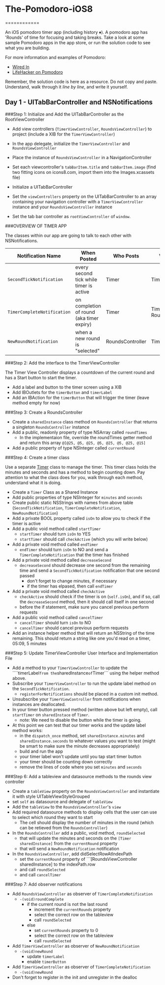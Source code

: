 # The-Pomodoro-iOS8
============

An iOS pomodoro timer app (including history ♦︎). A pomodoro app has 'Rounds' of time for focusing and taking breaks. Take a look at some sample Pomodoro apps in the app store, or run the solution code to see what you are building.

For more information and examples of Pomodoro:

* [Wired In](https://itunes.apple.com/US/app/id953366135)
* [LifeHacker on Pomodoro](http://lifehacker.com/productivity-101-a-primer-to-the-pomodoro-technique-1598992730)

Remember, the solution code is here as a resource. Do not copy and paste. Understand, walk through it *line by line*, and write it yourself.

## Day 1 - UITabBarController and NSNotifications

###Step 1: Initialize and Add the UITabBarController as the RootViewController

- Add view controllers (```TimerViewController```, ```RoundsViewController```) to project (include a XIB for the ```TimerViewController```)

- In the app delegate, initialize the ```TimerViewController``` and ```RoundsViewController```

- Place the instance of ```RoundsViewController``` in a NavigationController

- Set each viewcontroller's ```tabBarItem.title``` and ```tabBarItem.image``` (find two fitting icons on icons8.com, import them into the Images.xcassets file)

- Initialize a UITabBarController

- Set the ```viewControllers``` property on the UITabBarController to an array containing your navigation controller with a ```TimerViewController``` instance and your ```RoundsViewController``` instance

- Set the tab bar controller as ```rootViewController``` of ```window```.

###OVERVIEW OF TIMER APP

The classes within our app are going to talk to each other with NSNotifications. 

| Notification Name               | When Posted                               | Who Posts        | Who Observes                              |
|---------------------------------|-------------------------------------------|------------------|-------------------------------------------|
| ```SecondTickNotification```    | every second tick while timer is active   | Timer            | TimerViewController                       |
| ```TimerCompleteNotification``` | on completion of round (aka timer expiry) | Timer            | TimerViewController, RoundsViewController |
| ```NewRoundNotification```      | when a new round is "selected"            | RoundsController | TimerViewController                       |

###Step 2: Add the interface to the TimerViewController

The Timer View Controller displays a countdown of the current round and has a Start button to start the timer.

- Add a label and button to the timer screen using a XIB
- Add IBOutlets for the ```timerButton``` and ```timerLabel```
- Add an IBAction for the ```timerButton``` that will trigger the timer (leave method empty for now)

###Step 3: Create a RoundsController

- Create a ```sharedInstance``` class method on ```RoundsController``` that returns a singleton ```RoundsController``` instance
- Add a public, readonly property of type NSArray called ```roundTimes```
	- In the implementaion file, override the roundTimes getter method and return this array ```@[@25, @5, @25, @5, @25, @5, @25, @15]```
- Add a public property of type NSInteger called ```currentRound```

###Step 4: Create a timer class

Use a separate [Timer](https://github.com/DevMountain/The-Pomodoro/blob/solution-day1/The-Pomodoro-iOS8/Timer.m) class to manage the timer. This timer class holds the minutes and seconds and has a method to begin counting down. 
Pay attention to what the class does for you, walk through each method, understand what it is doing.

- Create a ```Timer``` Class as a Shared Instance
- Add public properties of type NSInteger for ```minutes``` and ```seconds```
- Create public static NSStrings with names from above table (```SecondTickNotification```, ```TimerCompleteNotification```, ```NewRoundNotification```)
- Add a private BOOL property called ```isOn``` to allow you to check if the timer is active
- Add a public void method called ```startTimer```
  - ```startTimer``` should turn ```isOn``` to YES
  - ```startTimer``` should call ```checkActive``` (which you will write below)
- Add a private void method called ```endTimer```
  - ```endTimer``` should turn ```isOn``` to NO and send a ```TimerCompleteNotification``` that the timer has finished
- Add a private void method called ```decreaseSecond```
  - ```decreaseSecond``` should decrease one second from the remaining time and send a ```SecondTickNotification``` notification that one second passed
  	- don't forget to change minutes, if necessary
  	- if the timer has elpased, then call ```endTimer```
- Add a private void method called ```checkActive```
  - ```checkActive``` should check if the timer is on (```self.isOn```), and if so, call the ```decreaseSecond``` method, then it should call itself in one second
  - before the if statement, make sure you cancel previous perform requests
- Add a public void method called ```cancelTimer```
  - ```cancelTimer``` should turn ```isOn``` to NO
  - ```cancelTimer``` should cancel previous perform requests
- Add an instance helper method that will return an NSString of the time remaining. This should return a string like one you'd read on a timer,  05:09, 5 minutes 

###Step 5: Update TimerViewController User Interface and Implementation File

- Add a method to your ```TimerViewController``` to update the ````timerLabel``` from the ```sharedInstance``` of ```Timer``` using the helper method above.
- Subscribe your ```TimerViewController``` to run the update label method on the ```SecondTickNotification```.
  - ```registerForNotifications``` should be placed in a custom init method.
- Unsubscribe your ```TimerViewController``` from notifications when instances are deallocated.
- In your timer button pressed method (written above but left empty), call ```startTimer``` on ```sharedInstace``` of ```Timer```.
  - note: We need to disable the button while the timer is going.
- At this point we can test that our timer works and the update label method works:
  - in the ```dispatch_once``` method, set ```sharedInstance.minutes``` and ```sharedInstance.seconds``` to whatever values you want to test (might be smart to make sure the minute decreases appropriately)
  - build and run the app
  - your timer label won't update until you tap start timer button
  - your timer should be counting down correctly
  - remove the lines of code where you set ```minutes``` and ```seconds```

###Step 6: Add a tableview and datasource methods to the rounds view controller

- Create a ```tableView``` property on the ```RoundsViewController``` and instantiate it with style UITableViewStyleGrouped
- set ```self``` as datasource and delegate of ```tableView```
- Add the ```tableView``` to the ```RoundsViewController```'s ```view```
- Add required datasource methods to display cells that the user can use to select which round they want to start
  - The cell should display the number of minutes in the round (which can be retieved from the ```RoundsController```)
- In the ```RoundsController``` add a public, void method, ```roundSelected```
  - that will update the minutes and seconds on the ```[Timer sharedInstance]``` from the ```currentRound``` property
  - that will send a ```NewRoundNotification``` notification
- In the ```RoundsViewController```, add didSelectRowAtIndexPath
  - set the ```currentRound``` property of ```[RoundsViewController sharedInstance] to the indexPath.row
  - and call ```roundSelected```
  - and call ```cancelTimer```

###Step 7: Add observer notifications
- Add ```RoundsViewController``` as observer of ```TimerCompleteNotification```
  - ```-(void)roundComplete```
    - if the current round is not the last round 
      - increment the ```currentRounds``` property
      - select the correct row on the tableview
      - call ```roundSelected```
    - else
      - set ```currentRounds``` property to 0
      - select the correct row on the tableview
      - call ```roundSelected```
- Add ```TimerViewController``` as observer of ```NewRoundNotification```
  - ```-(void)newRound```
    - update ```timerLabel```
    - enable ```timerButton```
- Add ```TimerViewController``` as observer of ```TimerCompleteNotification```
  - ```-(void)newRound```
- Don't forget to register in the init and unregister in the dealloc
